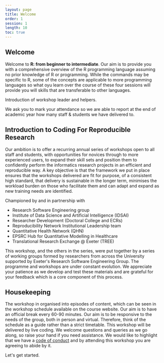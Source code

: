 ```yaml
---
layout: page
title: Welcome
order: 1
session: 1
length: 10
toc: true
---
```



## Welcome

Welcome to **R: from beginner to intermediate**. Our aim is to provide you with a comprehensive overview of the R programming language assuming no prior knowledge of R or programming. While the commands may be specific to R, some of the concepts are applicable to more programming languages so what oyu learn over the course of these four sessions will provide you will skills that are transferable to other languages. 

Introduction of workshop leader and helpers.

We ask you to mark your attendance so we are able to report at the end of academic year how many staff & students we have delivered to. 

## Introduction to Coding For Reproducible Research

Our ambition is to offer a recurring annual series of workshops open to all staff and students, with opportunities for novices through to more experienced users, to expand their skill sets and position them to confidently perform the informatics research projects in an efficient and reproducible way. A key objective is that the framework we put in place ensures that the workshops delivered are fit for purpose, of a consistent high standard, that delivery is sustainable in the longer term, minimises the workload burden on those who facilitate them and can adapt and expand as new training needs are identified.

Championed by and in partnership with

- Research Software Engineering group
- Institute of Data Science and Artificial Intelligence (IDSAI)
- Researcher Development (Doctoral College and ECRs)
- Reproducibility Network Institutional Leadership team
- Quantitative Health Network (QHN) 
- EPSRC Hub for Quantitative Modelling in Healthcare
- Translational Research Exchange @ Exeter (TREE)


This workshop, and the others in the series, were put together by a series of working groups formed by researchers from across the University supported by Exeter's Research Software Engineering Group. The programme and workshops are under constant evolution. We appreciate your patience as we develop and test these materials and are grateful for your feedback which is a core component of this process. 


## Housekeeping

The workshop in organised into episodes of content, which can be seen in the workshop schedule available on the course website. Our aim is to have an official break every 60-90 minutes. Our aim is to be responsive to the needs of the group, both in person and virtual. Therefore, think of the schedule as a guide rather than a strict timetable. This workshop will be delivered by live coding. We welcome questions and queries as we go along, so raise your hand if you need assistance. We would like to highlight that we have a [code of conduct](https://uniexeterrse.github.io/intro-to-r/code.html) and by attending this workshop you are agreeing to abide by it. 

Let's get started.
